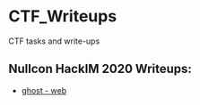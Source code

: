 # CTF_Writeups
CTF tasks and write-ups


## Nullcon HackIM 2020 Writeups:
- [ghost - web](https://github.com/issamelferkh/CTF_Writeups/blob/master/02_20_nullcon_HackIM_2020/web_ghost.md)






